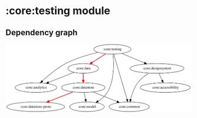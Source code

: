 # :core:testing module

## Dependency graph

![Dependency graph](../../docs/images/graphs/dep_graph_core_testing.svg)
